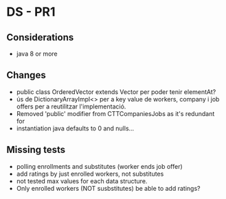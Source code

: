 # DS - PR1

## Considerations

- java 8 or more

## Changes

- public class OrderedVector<T> extends Vector<T> per poder tenir elementAt?
- ús de DictionaryArrayImpl<> per a key value de workers, company i job offers per a reutilitzar l'implementació.
- Removed 'public' modifier from CTTCompaniesJobs as it's redundant for
- instantiation java defaults to 0 and nulls...

## Missing tests

- polling enrollments and substitutes (worker ends job offer)
- add ratings by just enrolled workers, not substitutes
- not tested max values for each data structure.
- Only enrolled workers (NOT susbstitutes) be able to add ratings?
